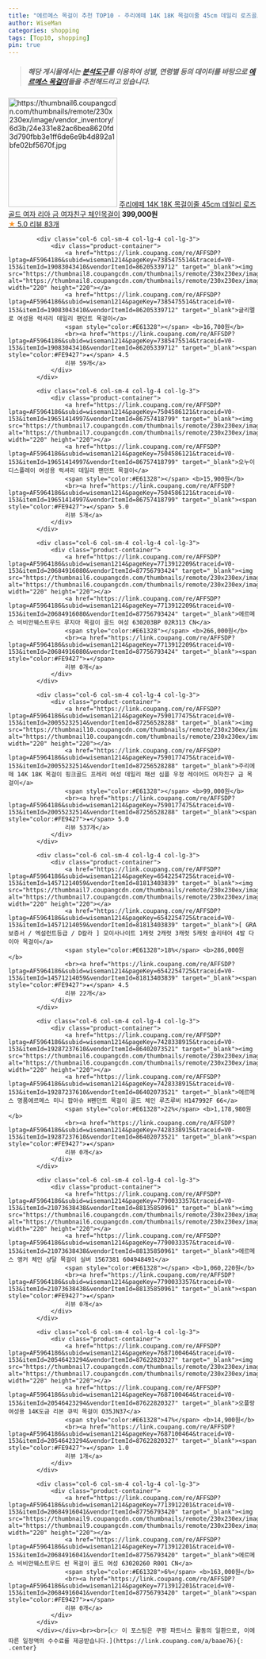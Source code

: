 ```yaml
---
title: "에르메스 목걸이 추천 TOP10 - 주리에떼 14K 18K 목걸이줄 45cm 데일리 로즈골드 여자 리아 금 여자친구 체인목걸이"
author: WiseMan
categories: shopping
tags: [Top10, shopping]
pin: true
---
```


> ##### 해당 게시물에서는 [**분석도구**](https://itemscout.io/)를 이용하여 **성별**, **연령별** 등의 데이터를 바탕으로 [**에르메스 목걸이**](https://link.coupang.com/a/baae76)들을 추천해드리고 있습니다.
<div class="container"><div class="row">
            <div class="col-6 col-sm-4 col-lg-4 col-lg-3">
                <div class="product-container">
                    <a href="https://link.coupang.com/re/AFFSDP?lptag=AF5964186&subid=wiseman1214&pageKey=7450268623&traceid=V0-153&itemId=19393968625&vendorItemId=86506156078" target="_blank"><img src="https://thumbnail6.coupangcdn.com/thumbnails/remote/230x230ex/image/vendor_inventory/6d3b/24e331e82ac6bea8620fd3d790fbb3e1ff6de6e9b4d892a1bfe02bf5670f.jpg" alt="https://thumbnail6.coupangcdn.com/thumbnails/remote/230x230ex/image/vendor_inventory/6d3b/24e331e82ac6bea8620fd3d790fbb3e1ff6de6e9b4d892a1bfe02bf5670f.jpg" width="220" height="220"></a>
                    <a href="https://link.coupang.com/re/AFFSDP?lptag=AF5964186&subid=wiseman1214&pageKey=7450268623&traceid=V0-153&itemId=19393968625&vendorItemId=86506156078" target="_blank">주리에떼 14K 18K 목걸이줄 45cm 데일리 로즈골드 여자 리아 금 여자친구 체인목걸이</a>
                    <span style="color:#E61328"></span> <b>399,000원</b>
                    <br><a href="https://link.coupang.com/re/AFFSDP?lptag=AF5964186&subid=wiseman1214&pageKey=7450268623&traceid=V0-153&itemId=19393968625&vendorItemId=86506156078" target="_blank"><span style="color:#FE9427">★</span> 5.0
                    리뷰 83개</a>
                </div>
            </div>
            
            <div class="col-6 col-sm-4 col-lg-4 col-lg-3">
                <div class="product-container">
                    <a href="https://link.coupang.com/re/AFFSDP?lptag=AF5964186&subid=wiseman1214&pageKey=7385475514&traceid=V0-153&itemId=19083043410&vendorItemId=86205339712" target="_blank"><img src="https://thumbnail8.coupangcdn.com/thumbnails/remote/230x230ex/image/vendor_inventory/3b02/078a25a2ea8d78031e765eecf665baed3215bb2b3201815bed6d880a1116.jpg" alt="https://thumbnail8.coupangcdn.com/thumbnails/remote/230x230ex/image/vendor_inventory/3b02/078a25a2ea8d78031e765eecf665baed3215bb2b3201815bed6d880a1116.jpg" width="220" height="220"></a>
                    <a href="https://link.coupang.com/re/AFFSDP?lptag=AF5964186&subid=wiseman1214&pageKey=7385475514&traceid=V0-153&itemId=19083043410&vendorItemId=86205339712" target="_blank">글리멜로 여성용 럭셔리 데일리 팬던트 목걸이</a>
                    <span style="color:#E61328"></span> <b>16,700원</b>
                    <br><a href="https://link.coupang.com/re/AFFSDP?lptag=AF5964186&subid=wiseman1214&pageKey=7385475514&traceid=V0-153&itemId=19083043410&vendorItemId=86205339712" target="_blank"><span style="color:#FE9427">★</span> 4.5
                    리뷰 59개</a>
                </div>
            </div>
            
            <div class="col-6 col-sm-4 col-lg-4 col-lg-3">
                <div class="product-container">
                    <a href="https://link.coupang.com/re/AFFSDP?lptag=AF5964186&subid=wiseman1214&pageKey=7504586121&traceid=V0-153&itemId=19651414997&vendorItemId=86757418799" target="_blank"><img src="https://thumbnail7.coupangcdn.com/thumbnails/remote/230x230ex/image/vendor_inventory/e9a7/6f1c95e0947c4b8eef90b0ac579e1bbadb2050f1a2c9854fff65277f3104.jpg" alt="https://thumbnail7.coupangcdn.com/thumbnails/remote/230x230ex/image/vendor_inventory/e9a7/6f1c95e0947c4b8eef90b0ac579e1bbadb2050f1a2c9854fff65277f3104.jpg" width="220" height="220"></a>
                    <a href="https://link.coupang.com/re/AFFSDP?lptag=AF5964186&subid=wiseman1214&pageKey=7504586121&traceid=V0-153&itemId=19651414997&vendorItemId=86757418799" target="_blank">오누이디스플레이 여성용 럭셔리 데일리 팬던트 목걸이</a>
                    <span style="color:#E61328"></span> <b>15,900원</b>
                    <br><a href="https://link.coupang.com/re/AFFSDP?lptag=AF5964186&subid=wiseman1214&pageKey=7504586121&traceid=V0-153&itemId=19651414997&vendorItemId=86757418799" target="_blank"><span style="color:#FE9427">★</span> 5.0
                    리뷰 5개</a>
                </div>
            </div>
            
            <div class="col-6 col-sm-4 col-lg-4 col-lg-3">
                <div class="product-container">
                    <a href="https://link.coupang.com/re/AFFSDP?lptag=AF5964186&subid=wiseman1214&pageKey=7713912209&traceid=V0-153&itemId=20684916080&vendorItemId=87756793424" target="_blank"><img src="https://thumbnail6.coupangcdn.com/thumbnails/remote/230x230ex/image/vendor_inventory/14ef/568f4ea1a475caa557db129a1a467fd97484d9c03fefa074be23df2ae9ce.jpg" alt="https://thumbnail6.coupangcdn.com/thumbnails/remote/230x230ex/image/vendor_inventory/14ef/568f4ea1a475caa557db129a1a467fd97484d9c03fefa074be23df2ae9ce.jpg" width="220" height="220"></a>
                    <a href="https://link.coupang.com/re/AFFSDP?lptag=AF5964186&subid=wiseman1214&pageKey=7713912209&traceid=V0-153&itemId=20684916080&vendorItemId=87756793424" target="_blank">에르메스 비비안웨스트우드 루지아 목걸이 골드 여성 630203BP 02R313 CN</a>
                    <span style="color:#E61328"></span> <b>266,000원</b>
                    <br><a href="https://link.coupang.com/re/AFFSDP?lptag=AF5964186&subid=wiseman1214&pageKey=7713912209&traceid=V0-153&itemId=20684916080&vendorItemId=87756793424" target="_blank"><span style="color:#FE9427">★</span> 
                    리뷰 0개</a>
                </div>
            </div>
            
            <div class="col-6 col-sm-4 col-lg-4 col-lg-3">
                <div class="product-container">
                    <a href="https://link.coupang.com/re/AFFSDP?lptag=AF5964186&subid=wiseman1214&pageKey=7590177475&traceid=V0-153&itemId=20055232514&vendorItemId=87256528288" target="_blank"><img src="https://thumbnail10.coupangcdn.com/thumbnails/remote/230x230ex/image/vendor_inventory/c229/377d17ab1338b475b64e291c4fa3f6455d688b0a2b11f9302a4de4bbead5.jpg" alt="https://thumbnail10.coupangcdn.com/thumbnails/remote/230x230ex/image/vendor_inventory/c229/377d17ab1338b475b64e291c4fa3f6455d688b0a2b11f9302a4de4bbead5.jpg" width="220" height="220"></a>
                    <a href="https://link.coupang.com/re/AFFSDP?lptag=AF5964186&subid=wiseman1214&pageKey=7590177475&traceid=V0-153&itemId=20055232514&vendorItemId=87256528288" target="_blank">주리에떼 14K 18K 목걸이 핑크골드 프레리 여성 데일리 패션 심플 우정 레이어드 여자친구 금 목걸이</a>
                    <span style="color:#E61328"></span> <b>99,000원</b>
                    <br><a href="https://link.coupang.com/re/AFFSDP?lptag=AF5964186&subid=wiseman1214&pageKey=7590177475&traceid=V0-153&itemId=20055232514&vendorItemId=87256528288" target="_blank"><span style="color:#FE9427">★</span> 5.0
                    리뷰 537개</a>
                </div>
            </div>
            
            <div class="col-6 col-sm-4 col-lg-4 col-lg-3">
                <div class="product-container">
                    <a href="https://link.coupang.com/re/AFFSDP?lptag=AF5964186&subid=wiseman1214&pageKey=6542254725&traceid=V0-153&itemId=14571214059&vendorItemId=81813403839" target="_blank"><img src="https://thumbnail7.coupangcdn.com/thumbnails/remote/230x230ex/image/vendor_inventory/d347/adea0a06646b1124fbb0b6de0cf9f57a358077dfd664d15a8147b6fd1d8b.jpg" alt="https://thumbnail7.coupangcdn.com/thumbnails/remote/230x230ex/image/vendor_inventory/d347/adea0a06646b1124fbb0b6de0cf9f57a358077dfd664d15a8147b6fd1d8b.jpg" width="220" height="220"></a>
                    <a href="https://link.coupang.com/re/AFFSDP?lptag=AF5964186&subid=wiseman1214&pageKey=6542254725&traceid=V0-153&itemId=14571214059&vendorItemId=81813403839" target="_blank">[ GRA보증서 / 엑설런트등급 / D칼라 ] 모이사나이트 1캐럿 2캐럿 3캐럿 5캐럿 솔리테어 4발 다이아 목걸이</a>
                    <span style="color:#E61328">18%</span> <b>286,000원</b>
                    <br><a href="https://link.coupang.com/re/AFFSDP?lptag=AF5964186&subid=wiseman1214&pageKey=6542254725&traceid=V0-153&itemId=14571214059&vendorItemId=81813403839" target="_blank"><span style="color:#FE9427">★</span> 4.5
                    리뷰 22개</a>
                </div>
            </div>
            
            <div class="col-6 col-sm-4 col-lg-4 col-lg-3">
                <div class="product-container">
                    <a href="https://link.coupang.com/re/AFFSDP?lptag=AF5964186&subid=wiseman1214&pageKey=7428338915&traceid=V0-153&itemId=19287237610&vendorItemId=86402073521" target="_blank"><img src="https://thumbnail6.coupangcdn.com/thumbnails/remote/230x230ex/image/vendor_inventory/9858/595f12e60769015a3b7c938141468f2a772577014ac1d6c860a7b86c9fb5.jpg" alt="https://thumbnail6.coupangcdn.com/thumbnails/remote/230x230ex/image/vendor_inventory/9858/595f12e60769015a3b7c938141468f2a772577014ac1d6c860a7b86c9fb5.jpg" width="220" height="220"></a>
                    <a href="https://link.coupang.com/re/AFFSDP?lptag=AF5964186&subid=wiseman1214&pageKey=7428338915&traceid=V0-153&itemId=19287237610&vendorItemId=86402073521" target="_blank">에르메스 명품에르메스 미니 팝아슈 H펜던트 목걸이 골드 체인 루즈루비 H147992F 66</a>
                    <span style="color:#E61328">22%</span> <b>1,178,980원</b>
                    <br><a href="https://link.coupang.com/re/AFFSDP?lptag=AF5964186&subid=wiseman1214&pageKey=7428338915&traceid=V0-153&itemId=19287237610&vendorItemId=86402073521" target="_blank"><span style="color:#FE9427">★</span> 
                    리뷰 0개</a>
                </div>
            </div>
            
            <div class="col-6 col-sm-4 col-lg-4 col-lg-3">
                <div class="product-container">
                    <a href="https://link.coupang.com/re/AFFSDP?lptag=AF5964186&subid=wiseman1214&pageKey=7790033357&traceid=V0-153&itemId=21073638438&vendorItemId=88135850961" target="_blank"><img src="https://thumbnail6.coupangcdn.com/thumbnails/remote/230x230ex/image/vendor_inventory/df18/e96ee77e0754fe5253e1724aa28cee20908e43ac95bfdf9b2d45eb2d5e7b.jpg" alt="https://thumbnail6.coupangcdn.com/thumbnails/remote/230x230ex/image/vendor_inventory/df18/e96ee77e0754fe5253e1724aa28cee20908e43ac95bfdf9b2d45eb2d5e7b.jpg" width="220" height="220"></a>
                    <a href="https://link.coupang.com/re/AFFSDP?lptag=AF5964186&subid=wiseman1214&pageKey=7790033357&traceid=V0-153&itemId=21073638438&vendorItemId=88135850961" target="_blank">에르메스 앵커 체인 샹달 목걸이 실버 1567381 604948491</a>
                    <span style="color:#E61328"></span> <b>1,060,220원</b>
                    <br><a href="https://link.coupang.com/re/AFFSDP?lptag=AF5964186&subid=wiseman1214&pageKey=7790033357&traceid=V0-153&itemId=21073638438&vendorItemId=88135850961" target="_blank"><span style="color:#FE9427">★</span> 
                    리뷰 0개</a>
                </div>
            </div>
            
            <div class="col-6 col-sm-4 col-lg-4 col-lg-3">
                <div class="product-container">
                    <a href="https://link.coupang.com/re/AFFSDP?lptag=AF5964186&subid=wiseman1214&pageKey=7687100464&traceid=V0-153&itemId=20546423294&vendorItemId=87622820327" target="_blank"><img src="https://thumbnail7.coupangcdn.com/thumbnails/remote/230x230ex/image/rs_quotation_api/xn829v3k/702910c451c84bcc9ab4fe642977625d.jpg" alt="https://thumbnail7.coupangcdn.com/thumbnails/remote/230x230ex/image/rs_quotation_api/xn829v3k/702910c451c84bcc9ab4fe642977625d.jpg" width="220" height="220"></a>
                    <a href="https://link.coupang.com/re/AFFSDP?lptag=AF5964186&subid=wiseman1214&pageKey=7687100464&traceid=V0-153&itemId=20546423294&vendorItemId=87622820327" target="_blank">오플랑 여성용 14K도금 리본 큐빅 목걸이 O35JN37</a>
                    <span style="color:#E61328">47%</span> <b>14,900원</b>
                    <br><a href="https://link.coupang.com/re/AFFSDP?lptag=AF5964186&subid=wiseman1214&pageKey=7687100464&traceid=V0-153&itemId=20546423294&vendorItemId=87622820327" target="_blank"><span style="color:#FE9427">★</span> 1.0
                    리뷰 1개</a>
                </div>
            </div>
            
            <div class="col-6 col-sm-4 col-lg-4 col-lg-3">
                <div class="product-container">
                    <a href="https://link.coupang.com/re/AFFSDP?lptag=AF5964186&subid=wiseman1214&pageKey=7713912201&traceid=V0-153&itemId=20684916041&vendorItemId=87756793420" target="_blank"><img src="https://thumbnail9.coupangcdn.com/thumbnails/remote/230x230ex/image/vendor_inventory/e6b7/89ad26dcda282359f340fa8b7107cf8a767ed28930a105d9bc4e54d36735.jpg" alt="https://thumbnail9.coupangcdn.com/thumbnails/remote/230x230ex/image/vendor_inventory/e6b7/89ad26dcda282359f340fa8b7107cf8a767ed28930a105d9bc4e54d36735.jpg" width="220" height="220"></a>
                    <a href="https://link.coupang.com/re/AFFSDP?lptag=AF5964186&subid=wiseman1214&pageKey=7713912201&traceid=V0-153&itemId=20684916041&vendorItemId=87756793420" target="_blank">에르메스 비비안웨스트우드 씬 목걸이 골드 여성 63020260 R001 CN</a>
                    <span style="color:#E61328">6%</span> <b>163,000원</b>
                    <br><a href="https://link.coupang.com/re/AFFSDP?lptag=AF5964186&subid=wiseman1214&pageKey=7713912201&traceid=V0-153&itemId=20684916041&vendorItemId=87756793420" target="_blank"><span style="color:#FE9427">★</span> 
                    리뷰 0개</a>
                </div>
            </div>
            </div></div><br><br>[👉 이 포스팅은 쿠팡 파트너스 활동의 일환으로, 이에 따른 일정액의 수수료를 제공받습니다.](https://link.coupang.com/a/baae76){: .center}
